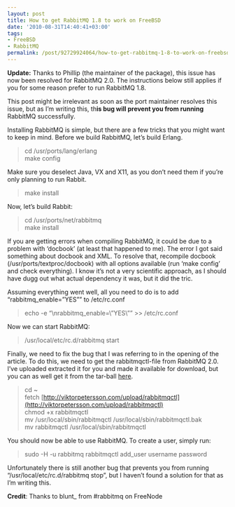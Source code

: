 ```yaml
---
layout: post
title: How to get RabbitMQ 1.8 to work on FreeBSD
date: '2010-08-31T14:40:41+03:00'
tags:
- FreeBSD
- RabbitMQ
permalink: /post/92729924064/how-to-get-rabbitmq-1-8-to-work-on-freebsd
---
```

**Update:** Thanks to Phillip (the maintainer of the package), this issue has now been resolved for RabbitMQ 2.0. The instructions below still applies if you for some reason prefer to run RabbitMQ 1.8.

This post might be irrelevant as soon as the port maintainer resolves this issue, but as I’m writing this, th**is bug will prevent you from running** RabbitMQ successfully.

Installing RabbitMQ is simple, but there are a few tricks that you might want to keep in mind. Before we build RabbitMQ, let’s build Erlang.

> cd /usr/ports/lang/erlang  
> make config

Make sure you deselect Java, VX and X11, as you don’t need them if you’re only planning to run Rabbit.

> make install

  
Now, let’s build Rabbit:

> cd /usr/ports/net/rabbitmq  
> make install

If you are getting errors when compiling RabbitMQ, it could be due to a problem with ‘docbook’ (at least that happened to me). The error I got said something about docbook and XML. To resolve that, recompile docbook (/usr/ports/textproc/docbook) with all options available (run ‘make config’ and check everything). I know it’s not a very scientific approach, as I should have dugg out what actual dependency it was, but it did the tric.

Assuming everything went well, all you need to do is to add “rabbitmq_enable=”YES”” to /etc/rc.conf

> echo -e “\\nrabbitmq_enable=\\”YES\\”” >> /etc/rc.conf

Now we can start RabbitMQ:

> /usr/local/etc/rc.d/rabbitmq start

Finally, we need to fix the bug that I was referring to in the opening of the article. To do this, we need to get the rabbitmqctl-file from RabbitMQ 2.0. I’ve uploaded extracted it for you and made it available for download, but you can as well get it from the tar-ball [here](http://www.rabbitmq.com/releases/rabbitmq-server/v2.0.0/rabbitmq-server-generic-unix-2.0.0.tar.gz).

> cd ~  
> fetch [http://viktorpetersson.com/upload/rabbitmqctl](http://viktorpetersson.com/upload/rabbitmqctl)  
> chmod +x rabbitmqctl  
> mv /usr/local/sbin/rabbitmqctl /usr/local/sbin/rabbitmqctl.bak  
> mv rabbitmqctl /usr/local/sbin/rabbitmqctl

You should now be able to use RabbitMQ. To create a user, simply run:

> sudo -H -u rabbitmq rabbitmqctl add_user username password

Unfortunately there is still another bug that prevents you from running “/usr/local/etc/rc.d/rabbitmq stop”, but I haven’t found a solution for that as I’m writing this.

**Credit**: Thanks to blunt_ from #rabbitmq on FreeNode
